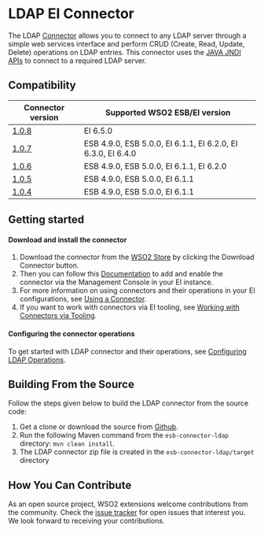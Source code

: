 # LDAP EI Connector

The LDAP [Connector](https://docs.wso2.com/display/EI650/Working+with+Connectors) allows you to connect to any LDAP server through a simple web services interface and perform CRUD (Create, Read, Update, Delete) operations on LDAP entries. This connector uses the [JAVA JNDI APIs](https://directory.apache.org/api/user-guide.html) to connect to a required LDAP server.

## Compatibility

| Connector version  | Supported WSO2 ESB/EI version |
| ------------- | ------------- |
| [1.0.8](https://github.com/wso2-extensions/esb-connector-ldap/tree/org.wso2.carbon.connector.ldap-1.0.8) | EI 6.5.0    |
| [1.0.7](https://github.com/wso2-extensions/esb-connector-ldap/tree/org.wso2.carbon.connector.ldap-1.0.7) | ESB 4.9.0, ESB 5.0.0, EI 6.1.1, EI 6.2.0, EI 6.3.0, EI 6.4.0    |
| [1.0.6](https://github.com/wso2-extensions/esb-connector-ldap/tree/org.wso2.carbon.connector.ldap-1.0.6) | ESB 4.9.0, ESB 5.0.0, EI 6.1.1, EI 6.2.0    |
| [1.0.5](https://github.com/wso2-extensions/esb-connector-ldap/tree/org.wso2.carbon.connector.ldap-1.0.5) | ESB 4.9.0, ESB 5.0.0, EI 6.1.1    |
| [1.0.4](https://github.com/wso2-extensions/esb-connector-ldap/tree/org.wso2.carbon.connector.ldap-1.0.4) | ESB 4.9.0, ESB 5.0.0, EI 6.1.1    |

## Getting started

#### Download and install the connector

1. Download the connector from the [WSO2 Store](https://store.wso2.com/store/assets/esbconnector/details/4ecf8dde-60f3-4e91-ba22-5f49a4e302f4) by clicking the Download Connector button.
2. Then you can follow this [Documentation](https://docs.wso2.com/display/EI650/Working+with+Connectors+via+the+Management+Console) to add and enable the connector via the Management Console in your EI instance.
3. For more information on using connectors and their operations in your EI configurations, see [Using a Connector](https://docs.wso2.com/display/EI650/Using+a+Connector).
4. If you want to work with connectors via EI tooling, see [Working with Connectors via Tooling](https://docs.wso2.com/display/EI650/Working+with+Connectors+via+Tooling).

#### Configuring the connector operations

To get started with LDAP connector and their operations, see [Configuring LDAP Operations](docs/config.md).

## Building From the Source

Follow the steps given below to build the LDAP connector from the source code:

1. Get a clone or download the source from [Github](https://github.com/wso2-extensions/esb-connector-ldap).
2. Run the following Maven command from the `esb-connector-ldap` directory: `mvn clean install`.
3. The LDAP connector zip file is created in the `esb-connector-ldap/target` directory

## How You Can Contribute

As an open source project, WSO2 extensions welcome contributions from the community.
Check the [issue tracker](https://github.com/wso2-extensions/esb-connector-ldap/issues) for open issues that interest you. We look forward to receiving your contributions.

